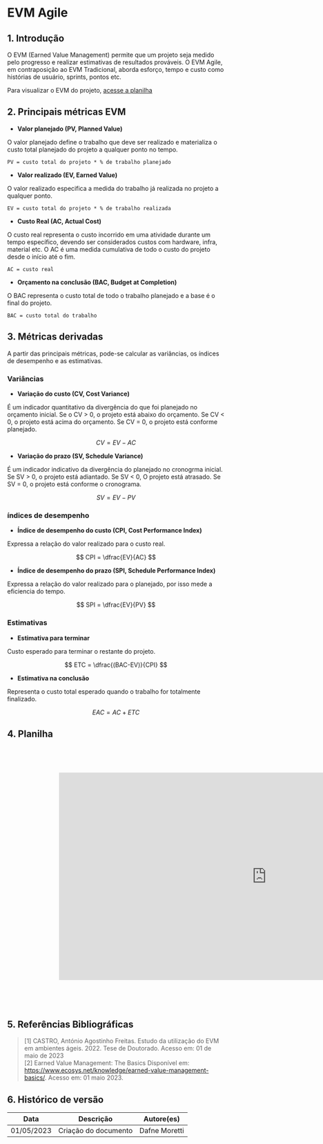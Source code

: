 # EVM Agile

## 1. Introdução

O EVM (Earned Value Management) permite que um projeto seja medido pelo progresso e realizar estimativas de resultados prováveis. O EVM Agile, em contraposição ao EVM Tradicional, aborda esforço, tempo e custo como histórias de usuário, sprints, pontos etc.

Para visualizar o EVM do projeto, [acesse a planilha](https://docs.google.com/spreadsheets/d/1HDJw--5Oj5TzBmZu3-CZmt-1dIVGj5q8RN7LHR7hnbs/edit?usp=sharing)

## 2. Principais métricas EVM

* **Valor planejado (PV, Planned Value)** 

O valor planejado define o trabalho que deve ser realizado e materializa o custo total planejado do projeto a qualquer ponto no tempo.

    PV = custo total do projeto * % de trabalho planejado


* **Valor realizado (EV, Earned Value)**

O valor realizado especifica a medida do trabalho já realizada no projeto a qualquer ponto.


    EV = custo total do projeto * % de trabalho realizada


* **Custo Real (AC, Actual Cost)**

O custo real representa o custo incorrido em uma atividade durante um tempo específico, devendo ser considerados custos com hardware, infra, material etc.
O AC é uma medida cumulativa de todo o custo do projeto desde o início até o fim.

    AC = custo real

* **Orçamento na conclusão (BAC, Budget at Completion)**

O BAC representa o custo total de todo o trabalho planejado e a base é o final do projeto.

    BAC = custo total do trabalho

## 3. Métricas derivadas

A partir das principais métricas, pode-se calcular as variâncias, os índices de desempenho e as estimativas.

### **Variâncias**

* **Variação do custo (CV, Cost Variance)**

É um indicador quantitativo da divergência do que foi planejado no orçamento inicial. Se o CV > 0, o projeto está abaixo do orçamento. Se CV < 0, o projeto está acima do orçamento. Se CV = 0, o projeto está conforme planejado.

$$
CV = EV - AC
$$

* **Variação do prazo (SV, Schedule Variance)**

É um indicador indicativo da divergência do planejado no cronogrma inicial. Se SV > 0, o projeto está adiantado. Se SV < 0, O projeto está atrasado. Se SV = 0, o projeto está conforme o cronograma.

$$
SV = EV - PV
$$

### **índices de desempenho**

* **Índice de desempenho do custo (CPI, Cost Performance Index)**

Expressa a relação do valor realizado para o custo real.

$$
CPI = \dfrac{EV}{AC}
$$

* **Índice de desempenho do prazo (SPI, Schedule Performance Index)**

Expressa a relação do valor realizado para o planejado, por isso mede a eficiencia do tempo.

$$
SPI = \dfrac{EV}{PV}
$$

### **Estimativas**

* **Estimativa para terminar**

Custo esperado para terminar o restante do projeto.

$$
ETC = \dfrac{(BAC-EV)}{CPI}
$$

* **Estimativa na conclusão**

Representa o custo total esperado quando o trabalho for totalmente finalizado.

$$
EAC = AC + ETC
$$

## 4. Planilha

<iframe width="1200" height="600" style="-webkit-transform:scale(0.8);-moz-transform-scale(0.8);" frameborder="0" scrolling="yes" src="https://docs.google.com/spreadsheets/d/1HDJw--5Oj5TzBmZu3-CZmt-1dIVGj5q8RN7LHR7hnbs/edit?usp=sharing"></iframe>

## 5. Referências Bibliográficas

<!-- Referências enumeradas-->

> [1] CASTRO, António Agostinho Freitas. Estudo da utilização do EVM em ambientes ágeis. 2022. Tese de Doutorado. Acesso em: 01 de maio de 2023  
> [2] Earned Value Management: The Basics Disponível em: https://www.ecosys.net/knowledge/earned-value-management-basics/. Acesso em: 01 maio 2023.

## 6. Histórico de versão

|**Data**|**Descrição**|**Autore(es)**|
|--------|-------------|--------------|
|01/05/2023| Criação do documento | Dafne Moretti |
